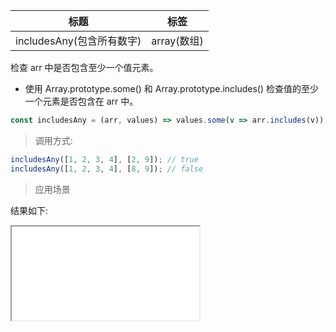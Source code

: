 | 标题                      | 标签        |
| ------------------------- | ----------- |
| includesAny(包含所有数字) | array(数组) |

检查 arr 中是否包含至少一个值元素。

- 使用 Array.prototype.some() 和 Array.prototype.includes() 检查值的至少一个元素是否包含在 arr 中。

```js
const includesAny = (arr, values) => values.some(v => arr.includes(v));
```

> 调用方式:

```js
includesAny([1, 2, 3, 4], [2, 9]); // true
includesAny([1, 2, 3, 4], [8, 9]); // false
```

> 应用场景

<div class="code-editor" data-url="codes/javascript/html/includesAny.html" data-language="html"></div>

结果如下:

<iframe src="codes/javascript/html/includesAny.html"></iframe>
